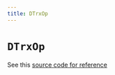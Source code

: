 ```yaml
---
title: DTrxOp
---
```


# `DTrxOp`

See this [source code for reference](https://github.com/dfuse-io/eosws-go/blob/master/mdl/v1/dtrxop.go)
